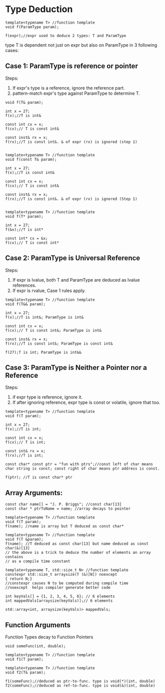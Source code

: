 # Type Deduction


```
template<typename T> //function template
void f(ParamType param);

f(expr);//expr used to deduce 2 types: T and ParamType
```
type T is dependent not just on expr but also on ParamType in 3 following cases:

## Case 1: ParamType is reference or pointer

Steps:
1. If expr's type is a reference, ignore the reference part.
2. pattern-match expr's type against ParamType to determine T.

```template<typename T> //function template
void f(T& param);

int x = 27;
f(x);//T is int&

const int cx = x;
f(cx);// T is const int&

const inst& rx = x;
f(rx);//T is const int&. & of expr (rx) is ignored (step 1)


template<typename T> //function template
void f(const T& param);

int x = 27;
f(x);//T is const int&

const int cx = x;
f(cx);// T is const int&

const inst& rx = x;
f(rx);//T is const int&. & of expr (rx) is ignored (Step 1)


template<typename T> //function template
void f(T* param);

int x = 27;
f(&x);//T is int*

const int* cx = &x;
f(cx);// T is const int*

```

## Case 2: ParamType is Universal Reference

Steps:
1. If expr is lvalue, both T and ParamType are deduced as lvalue references.
2. If expr is rvalue, Case 1 rules apply.

```
template<typename T> //function template
void f(T&& param);

int x = 27;
f(x);//T is int&; ParamType is int&

const int cx = x;
f(cx);// T is const int&; ParamType is int&

const inst& rx = x;
f(rx);//T is const int&; ParamType is const int&

f(27);T is int; ParamType is int&& 
```

## Case 3: ParamType is Neither a Pointer nor a Reference

Steps:
1. if expr type is reference, ignore it.
2. If after ignoring reference, expr type is const or volatile, ignore that too.

```
template<typename T> //function template
void f(T param);

int x = 27;
f(x);//T is int;

const int cx = x;
f(cx);// T is int;

const int& rx = x;
f(rx);//T is int;

const char* const ptr = "fun with ptrs";//const left of char means char string is const; const right of char means ptr address is const.

f(ptr); //T is const char* ptr
```

## Array Arguments:

```
const char name[] = "J. P. Briggs"; //const char[13]
const char * ptrToName = name; //array decays to pointer

template<typename T> //function template
void f(T param);
f(name); //name is array but T deduced as const char*

template<typename T> //function template
void f(T &param);
f(name); //T deduced as const char[13] but name deduced as const char(&)[13]
// the above is a trick to deduce the number of elements an array contains
// as a compile time constant

template<typename T, std::size_t N> //function template
constexpr std::size_t arraysize(T (&)[N]) noexcept
{ return N;}
//constexpr causes N to be computed during compile time
//noexcept  helps compiler generate better code

int keyVals[] = {1, 2, 3, 4, 5, 6}; // 6 elements
int mappedVals[arraysize(keyVals)];// 6 elements

std::array<int, arraysize(keyVals)> mappedVals;
```
## Function Arguments

Function Types decay to Function Pointers
```
void someFunc(int, double);

template<typename T> //function template
void f1(T param);

template<typename T> //function template
void f2(T& param);

f1(someFunc);//deduced as ptr-to-func. type is void(*)(int, double)
f2(someFunc);//deduced as ref-to-func. type is void(&)(int, double)
```
